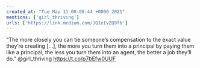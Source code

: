 ```yaml
---
created_at: "Tue May 11 00:08:44 +0000 2021"
mentions: ['girl_thriving']
urls: ['https://link.medium.com/JQ1eIvZQ9fb']
---
```


“The more closely you can tie someone’s compensation to the exact value they’re creating [...], the more you turn them into a principal by paying them like a principal, the less you turn them into an agent, the better a job they’ll do.” @girl_thriving https://t.co/p7bEfw0UUF